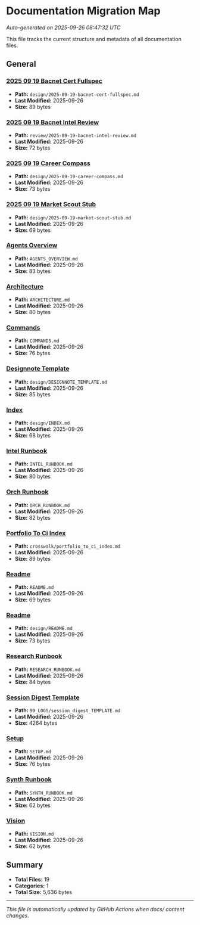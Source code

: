 # Documentation Migration Map

*Auto-generated on 2025-09-26 08:47:32 UTC*

This file tracks the current structure and metadata of all documentation files.

## General

### [2025 09 19 Bacnet Cert Fullspec](./design/2025-09-19-bacnet-cert-fullspec.md)

- **Path:** `design/2025-09-19-bacnet-cert-fullspec.md`
- **Last Modified:** 2025-09-26
- **Size:** 89 bytes

### [2025 09 19 Bacnet Intel Review](./review/2025-09-19-bacnet-intel-review.md)

- **Path:** `review/2025-09-19-bacnet-intel-review.md`
- **Last Modified:** 2025-09-26
- **Size:** 72 bytes

### [2025 09 19 Career Compass](./design/2025-09-19-career-compass.md)

- **Path:** `design/2025-09-19-career-compass.md`
- **Last Modified:** 2025-09-26
- **Size:** 73 bytes

### [2025 09 19 Market Scout Stub](./design/2025-09-19-market-scout-stub.md)

- **Path:** `design/2025-09-19-market-scout-stub.md`
- **Last Modified:** 2025-09-26
- **Size:** 69 bytes

### [Agents Overview](./AGENTS_OVERVIEW.md)

- **Path:** `AGENTS_OVERVIEW.md`
- **Last Modified:** 2025-09-26
- **Size:** 83 bytes

### [Architecture](./ARCHITECTURE.md)

- **Path:** `ARCHITECTURE.md`
- **Last Modified:** 2025-09-26
- **Size:** 80 bytes

### [Commands](./COMMANDS.md)

- **Path:** `COMMANDS.md`
- **Last Modified:** 2025-09-26
- **Size:** 76 bytes

### [Designnote Template](./design/DESIGNNOTE_TEMPLATE.md)

- **Path:** `design/DESIGNNOTE_TEMPLATE.md`
- **Last Modified:** 2025-09-26
- **Size:** 85 bytes

### [Index](./design/INDEX.md)

- **Path:** `design/INDEX.md`
- **Last Modified:** 2025-09-26
- **Size:** 68 bytes

### [Intel Runbook](./INTEL_RUNBOOK.md)

- **Path:** `INTEL_RUNBOOK.md`
- **Last Modified:** 2025-09-26
- **Size:** 80 bytes

### [Orch Runbook](./ORCH_RUNBOOK.md)

- **Path:** `ORCH_RUNBOOK.md`
- **Last Modified:** 2025-09-26
- **Size:** 82 bytes

### [Portfolio To Ci Index](./crosswalk/portfolio_to_ci_index.md)

- **Path:** `crosswalk/portfolio_to_ci_index.md`
- **Last Modified:** 2025-09-26
- **Size:** 89 bytes

### [Readme](./README.md)

- **Path:** `README.md`
- **Last Modified:** 2025-09-26
- **Size:** 69 bytes

### [Readme](./design/README.md)

- **Path:** `design/README.md`
- **Last Modified:** 2025-09-26
- **Size:** 73 bytes

### [Research Runbook](./RESEARCH_RUNBOOK.md)

- **Path:** `RESEARCH_RUNBOOK.md`
- **Last Modified:** 2025-09-26
- **Size:** 84 bytes

### [Session Digest Template](/99_LOGS/session_digest_TEMPLATE.md)

- **Path:** `99_LOGS/session_digest_TEMPLATE.md`
- **Last Modified:** 2025-09-26
- **Size:** 4264 bytes

### [Setup](./SETUP.md)

- **Path:** `SETUP.md`
- **Last Modified:** 2025-09-26
- **Size:** 76 bytes

### [Synth Runbook](./SYNTH_RUNBOOK.md)

- **Path:** `SYNTH_RUNBOOK.md`
- **Last Modified:** 2025-09-26
- **Size:** 62 bytes

### [Vision](./VISION.md)

- **Path:** `VISION.md`
- **Last Modified:** 2025-09-26
- **Size:** 62 bytes

## Summary

- **Total Files:** 19
- **Categories:** 1
- **Total Size:** 5,636 bytes

---

*This file is automatically updated by GitHub Actions when docs/ content changes.*